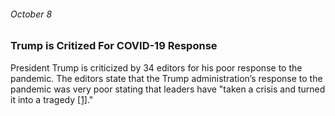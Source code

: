 ###### October 8

### Trump is Critized For COVID-19 Response

President Trump is criticized by 34 editors for his poor response to the pandemic. The editors state that the Trump administration’s response to the pandemic was very poor stating that leaders have "taken a crisis and turned it into a tragedy [[1]](https://www.ajmc.com/view/a-timeline-of-covid19-developments-in-2020)."